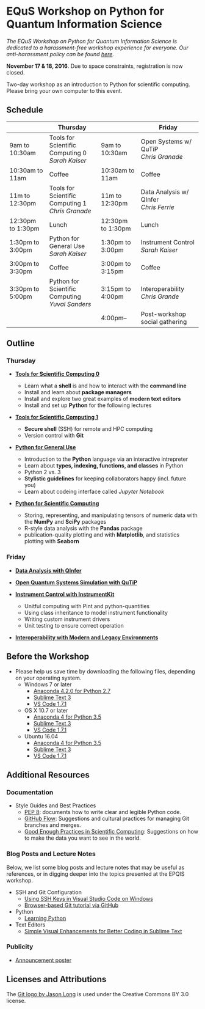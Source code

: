 # EQuS Workshop on Python for Quantum Information Science #

*The EQuS Workshop on Python for Quantum Information Science is dedicated to a harassment-free workshop experience for everyone. Our anti-harassment policy can be found
[here](code-of-conduct.md).*

**November 17 & 18, 2016**. Due to space constraints, registration is now closed.

Two-day workshop as an introduction to Python for scientific computing. Please bring your own computer to this event.

## Schedule ##

| | Thursday | | Friday |
|---|---|---|---|
| 9am to 10:30am | Tools for Scientific Computing 0 <br> *Sarah Kaiser* | 9am to 10:30am | Open Systems w/ QuTiP <br> *Chris Granade* |
| 10:30am to 11am | Coffee | 10:30am to 11am | Coffee |
| 11m to 12:30pm | Tools for Scientific Computing 1 <br> *Chris Granade* | 11m to 12:30pm | Data Analysis w/ QInfer <br> *Chris Ferrie* |
| 12:30pm to 1:30pm | Lunch | 12:30pm to 1:30pm | Lunch |
| 1:30pm to 3:00pm | Python for General Use <br> *Sarah Kaiser* | 1:30pm to 3:00pm | Instrument Control <br> *Sarah Kaiser* |
| 3:00pm to 3:30pm | Coffee | 3:00pm to 3:15pm | Coffee |
| 3:30pm to 5:00pm | Python for Scientific Computing <br> *Yuval Sanders* | 3:15pm to 4:00pm | Interoperability <br> *Chris Grande* |
| | | 4:00pm– | Post-workshop social gathering |

## Outline ##

### Thursday ###

- [**Tools for Scientific Computing 0**](https://nbviewer.jupyter.org/github/QuinnPhys/PythonWorkshop-science/blob/master/lecture-0-scicomp-tools-part0.ipynb)
    - Learn what a **shell** is and how to interact with the **command line**
    - Install and learn about **package managers** 
    - Install and explore two great examples of **modern text editors**
    - Install and set up **Python** for the following lectures

- [**Tools for Scientific Computing 1**](https://nbviewer.jupyter.org/github/QuinnPhys/PythonWorkshop-science/blob/master/lecture-1-scicomp-tools-part1.ipynb)
    - **Secure shell** (SSH) for remote and HPC computing
    - Version control with **Git**
   
- [**Python for General Use**](https://nbviewer.jupyter.org/github/QuinnPhys/PythonWorkshop-science/blob/master/lecture-2-python-general.ipynb)
    - Introduction to the **Python** language via an interactive intrepreter
    - Learn about **types, indexing, functions, and classes** in Python
    - Python 2 vs. 3
    - **Stylistic guidelines** for keeping collaborators happy (incl. future you)
    - Learn about codeing interface called *Jupyter Notebook*

- [**Python for Scientific Computing**](https://nbviewer.jupyter.org/github/QuinnPhys/PythonWorkshop-science/blob/master/lecture-3-python-scicomp.ipynb)
    - Storing, representing, and manipulating tensors of numeric data with the **NumPy** and **SciPy** packages
    - R-style data analysis with the **Pandas** package
    - publication-quality plotting and with **Matplotlib**, and statistics plotting with **Seaborn**

### Friday ###

- [**Data Analysis with QInfer**](https://nbviewer.jupyter.org/github/QuinnPhys/PythonWorkshop-science/blob/master/lecture-4-qinfer.ipynb)

- [**Open Quantum Systems Simulation with QuTiP**](https://nbviewer.jupyter.org/github/QuinnPhys/PythonWorkshop-science/blob/master/lecture-5-qutip.ipynb)

- [**Instrument Control with InstrumentKit**](https://nbviewer.jupyter.org/github/QuinnPhys/PythonWorkshop-science/blob/master/lecture-6-python-instrument-control.ipynb)
    - Unitful computing with Pint and python-quantities
    - Using class inheritance to model instrument functionality
    - Writing custom instrument drivers
    - Unit testing to ensure correct operation
    
- [**Interoperability with Modern and Legacy Environments**](https://nbviewer.jupyter.org/github/QuinnPhys/PythonWorkshop-science/blob/master/lecture-7-interoperability.ipynb)

## Before the Workshop ##

- Please help us save time by downloading the following files, depending on your operating system.
    - Windows 7 or later
        - [Anaconda 4.2.0 for Python 2.7](https://repo.continuum.io/archive/Anaconda2-4.2.0-Windows-x86_64.exe)
        - [Sublime Text 3](https://download.sublimetext.com/Sublime%20Text%20Build%203126%20x64%20Setup.exe)
        - [VS Code 1.7.1](https://go.microsoft.com/fwlink/?LinkID=623230)
    - OS X 10.7 or later
        - [Anaconda 4 for Python 3.5](https://repo.continuum.io/archive/Anaconda3-4.2.0-MacOSX-x86_64.pkg)
        - [Sublime Text 3](https://download.sublimetext.com/Sublime%20Text%20Build%203126.dmg)
        - [VS Code 1.7.1](https://go.microsoft.com/fwlink/?LinkID=760868)
    - Ubuntu 16.04
        - [Anaconda 4 for Python 3.5](https://repo.continuum.io/archive/Anaconda3-4.2.0-Linux-x86_64.sh)
        - [Sublime Text 3](https://download.sublimetext.com/sublime-text_build-3126_amd64.deb)
        - [VS Code 1.7.1](https://go.microsoft.com/fwlink/?LinkID=620882)

## Additional Resources ##

### Documentation ###

- Style Guides and Best Practices
    - [PEP 8](https://www.python.org/dev/peps/pep-0008/): documents how to
      write clear and legible Python code.
    - [GitHub Flow](https://guides.github.com/introduction/flow/): Suggestions and cultural practices for managing Git branches and merges.
    - [Good Enough Practices in Scientific Computing](https://arxiv.org/abs/1609.00037): Suggestions on how to make the data you want to see in the world.

### Blog Posts and Lecture Notes ###

Below, we list some blog posts and lecture notes that may be useful as
references, or in digging deeper into the topics presented at the EPQIS
workshop. 

- SSH and Git Configuration
    - [Using SSH Keys in Visual Studio Code on Windows](http://www.cgranade.com/blog/2016/06/06/ssh-keys-in-vscode.html)
    - [Browser-based Git tutorial via GitHub](https://try.github.io/levels/1/challenges/1)
- Python
    - [Learning Python](https://www.codecademy.com/learn/python)
- Text Editors
    - [Simple Visual Enhancements for Better Coding in Sublime Text](https://webdesign.tutsplus.com/articles/simple-visual-enhancements-for-better-coding-in-sublime-text--webdesign-18052)

### Publicity ###

- [Announcement poster](publicity/announcement-poster.pdf)

## Licenses and Attributions ##

The [Git logo by Jason Long](https://git-scm.com/downloads/logos) is used under the Creative Commons BY 3.0 license.
